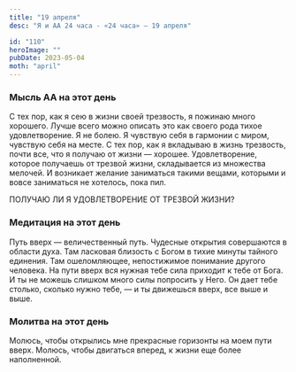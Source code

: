 ```yaml
---
title: "19 апреля"
desc: "Я и АА 24 часа - «24 часа» — 19 апреля"

id: "110"
heroImage: ""
pubDate: 2023-05-04
moth: "april"
---
```


### Мысль АА на этот день

С тех пор, как я сею в жизни своей трезвость, я пожинаю много хорошего. Лучше
всего можно описать это как своего рода тихое удовлетворение. Я не болею. Я
чувствую себя в гармонии с миром, чувствую себя на месте. С тех пор, как я
вкладываю в жизнь трезвость, почти все, что я получаю от жизни — хорошее.
Удовлетворение, которое получаешь от трезвой жизни, складывается из множества
мелочей. И возникает желание заниматься такими вещами, которыми и вовсе
заниматься не хотелось, пока пил.

ПОЛУЧАЮ ЛИ Я УДОВЛЕТВОРЕНИЕ ОТ ТРЕЗВОЙ ЖИЗНИ?

### Медитация на этот день

Путь вверх — величественный путь. Чудесные открытия совершаются в области
духа. Там ласковая близость с Богом в тихие минуты тайного единения. Там
ошеломляющее, непостижимое понимание другого человека. На пути вверх вся
нужная тебе сила приходит к тебе от Бога. И ты не можешь слишком много силы
попросить у Него. Он дает тебе столько, сколько нужно тебе, — и ты движешься
вверх, все выше и выше.

### Молитва на этот день

Молюсь, чтобы открылись мне прекрасные горизонты на моем пути вверх. Молюсь,
чтобы двигаться вперед, к жизни еще более наполненной.
